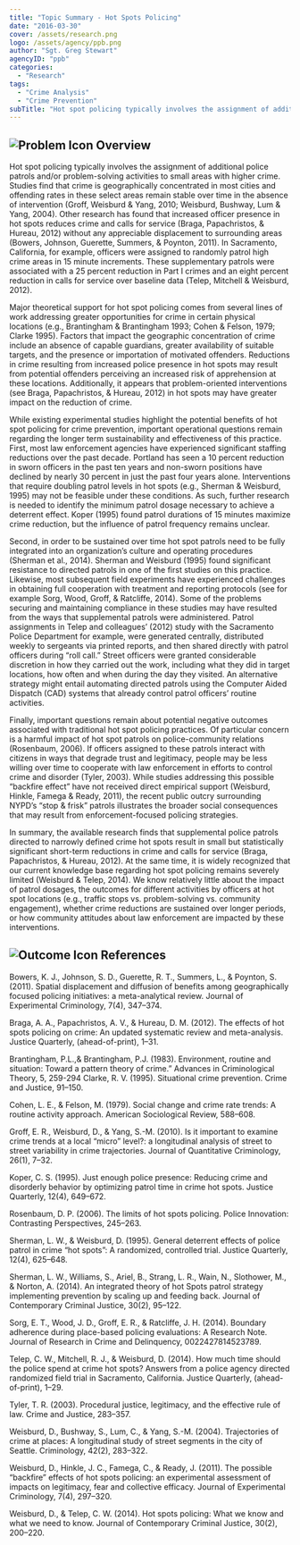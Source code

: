 ```yaml
---
title: "Topic Summary - Hot Spots Policing"
date: "2016-03-30"
cover: /assets/research.png
logo: /assets/agency/ppb.png
author: "Sgt. Greg Stewart"
agencyID: "ppb"
categories:
  - "Research"
tags:
  - "Crime Analysis"
  - "Crime Prevention"
subTitle: "Hot spot policing typically involves the assignment of additional police patrols and/or problem-­solving activities to small areas with higher crime."
---
```


## ![Problem Icon](https://github.com/google/material-design-icons/raw/master/alert/1x_web/ic_error_outline_black_48dp.png "Problem") Overview

Hot spot policing typically involves the assignment of additional police patrols and/or problem-­solving activities to small areas with higher crime. Studies find that crime is geographically concentrated in most cities and offending rates in these select areas remain stable over time in the absence of intervention (Groff, Weisburd & Yang, 2010; Weisburd, Bushway, Lum & Yang, 2004). Other research has found that increased officer presence in hot spots reduces crime and calls for service (Braga, Papachristos, & Hureau, 2012) without any appreciable displacement to surrounding areas (Bowers, Johnson, Guerette, Summers, & Poynton, 2011). In Sacramento, California, for example, officers were assigned to randomly patrol high crime areas in 15­ minute increments. These supplementary patrols were associated with a 25 percent reduction in Part I crimes and an eight percent reduction in calls for service over baseline data (Telep, Mitchell & Weisburd, 2012).

Major theoretical support for hot spot policing comes from several lines of work addressing greater opportunities for crime in certain physical locations (e.g., Brantingham & Brantingham 1993; Cohen & Felson, 1979; Clarke 1995). Factors that impact the geographic concentration of crime include an absence of capable guardians, greater availability of suitable targets, and the presence or importation of motivated offenders. Reductions in crime resulting from increased police presence in hot spots may result from potential offenders perceiving an increased risk of apprehension at these locations. Additionally, it appears that problem-­oriented interventions (see Braga, Papachristos, & Hureau, 2012) in hot spots may have greater impact on the reduction of crime.

While existing experimental studies highlight the potential benefits of hot spot policing for crime prevention, important operational questions remain regarding the longer term sustainability and effectiveness of this practice. First, most law enforcement agencies have experienced significant staffing reductions over the past decade. Portland has seen a 10 percent reduction in sworn officers in the past ten years and non-­sworn positions have declined by nearly 30 percent in just the past four years alone. Interventions that require doubling patrol levels in hot spots (e.g., Sherman & Weisburd, 1995) may not be feasible under these conditions. As such, further research is needed to identify the minimum patrol dosage necessary to achieve a deterrent effect. Koper (1995) found patrol durations of 15 minutes maximize crime reduction, but the influence of patrol frequency remains unclear.

Second, in order to be sustained over time hot spot patrols need to be fully integrated into an organization’s culture and operating procedures (Sherman et al., 2014). Sherman and Weisburd (1995) found significant resistance to directed patrols in one of the first studies on this practice. Likewise, most subsequent field experiments have experienced challenges in obtaining full cooperation with treatment and reporting protocols (see for example Sorg, Wood, Groff, & Ratcliffe, 2014). Some of the problems securing and maintaining compliance in these studies may have resulted from the ways that supplemental patrols were administered. Patrol assignments in Telep and colleagues’ (2012) study with the Sacramento Police Department for example, were generated centrally, distributed weekly to sergeants via printed reports, and then shared directly with patrol officers during “roll call.” Street officers were granted considerable discretion in how they carried out the work, including what they did in target locations, how often and when during the day they visited. An alternative strategy might entail automating directed patrols using the Computer Aided Dispatch (CAD) systems that already control patrol officers’ routine activities.

Finally, important questions remain about potential negative outcomes associated with traditional hot spot policing practices. Of particular concern is a harmful impact of hot spot patrols on police­-community relations (Rosenbaum, 2006). If officers assigned to these patrols interact with citizens in ways that degrade trust and legitimacy, people may be less willing over time to cooperate with law enforcement in efforts to control crime and disorder (Tyler, 2003). While studies addressing this possible “backfire effect” have not received direct empirical support (Weisburd, Hinkle, Famega & Ready, 2011), the recent public outcry surrounding NYPD’s “stop & frisk” patrols illustrates the broader social consequences that may result from enforcement­-focused policing strategies.

In summary, the available research finds that supplemental police patrols directed to narrowly defined crime hot spots result in small but statistically significant short-­term reductions in crime and calls for service (Braga, Papachristos, & Hureau, 2012). At the same time, it is widely recognized that our current knowledge base regarding hot spot policing remains severely limited (Weisburd & Telep, 2014). We know relatively little about the impact of patrol dosages, the outcomes for different activities by officers at hot spot locations (e.g., traffic stops vs. problem­-solving vs. community engagement), whether crime reductions are sustained over longer periods, or how community attitudes about law enforcement are impacted by these interventions.

## ![Outcome Icon](https://github.com/google/material-design-icons/raw/master/action/1x_web/ic_view_list_black_48dp.png "Outcome") References

Bowers, K. J., Johnson, S. D., Guerette, R. T., Summers, L., & Poynton, S. (2011). Spatial displacement and diffusion of benefits among geographically focused policing initiatives: a meta-analytical review. Journal of Experimental Criminology, 7(4), 347–374.

Braga, A. A., Papachristos, A. V., & Hureau, D. M. (2012). The effects of hot spots policing on crime: An updated systematic review and meta-analysis. Justice Quarterly, (ahead-of-print), 1–31.

Brantingham, P.L.,& Brantingham, P.J. (1983). Environment, routine and situation: Toward a pattern theory of crime.” Advances in Criminological Theory, 5, 259-294
Clarke, R. V. (1995). Situational crime prevention. Crime and Justice, 91–150.

Cohen, L. E., & Felson, M. (1979). Social change and crime rate trends: A routine activity approach. American Sociological Review, 588–608.

Groff, E. R., Weisburd, D., & Yang, S.-M. (2010). Is it important to examine crime trends at a local “micro” level?: a longitudinal analysis of street to street variability in crime trajectories. Journal of Quantitative Criminology, 26(1), 7–32.

Koper, C. S. (1995). Just enough police presence: Reducing crime and disorderly behavior by optimizing patrol time in crime hot spots. Justice Quarterly, 12(4), 649–672.

Rosenbaum, D. P. (2006). The limits of hot spots policing. Police Innovation: Contrasting Perspectives, 245–263.

Sherman, L. W., & Weisburd, D. (1995). General deterrent effects of police patrol in crime “hot spots”: A randomized, controlled trial. Justice Quarterly, 12(4), 625–648.

Sherman, L. W., Williams, S., Ariel, B., Strang, L. R., Wain, N., Slothower, M., & Norton, A. (2014). An integrated theory of hot Spots patrol strategy implementing prevention by scaling up and feeding back. Journal of Contemporary Criminal Justice, 30(2), 95–122.

Sorg, E. T., Wood, J. D., Groff, E. R., & Ratcliffe, J. H. (2014). Boundary adherence during place-based policing evaluations: A Research Note. Journal of Research in Crime and Delinquency, 0022427814523789.

Telep, C. W., Mitchell, R. J., & Weisburd, D. (2014). How much time should the police spend at crime hot spots? Answers from a police agency directed randomized field trial in Sacramento, California. Justice Quarterly, (ahead-of-print), 1–29.

Tyler, T. R. (2003). Procedural justice, legitimacy, and the effective rule of law. Crime and Justice, 283–357.

Weisburd, D., Bushway, S., Lum, C., & Yang, S.-M. (2004). Trajectories of crime at places: A longitudinal study of street segments in the city of Seattle. Criminology, 42(2), 283–322.

Weisburd, D., Hinkle, J. C., Famega, C., & Ready, J. (2011). The possible “backfire” effects of hot spots policing: an experimental assessment of impacts on legitimacy, fear and collective efficacy. Journal of Experimental Criminology, 7(4), 297–320.

Weisburd, D., & Telep, C. W. (2014). Hot spots policing: What we know and what we need to know. Journal of Contemporary Criminal Justice, 30(2), 200–220.
